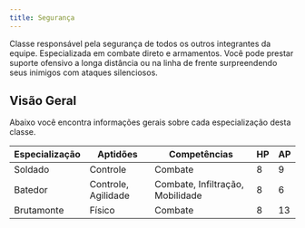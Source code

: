 ```yaml
---
title: Segurança
---
```


Classe responsável pela segurança de todos os outros integrantes da equipe. Especializada em combate direto e armamentos. Você pode prestar suporte ofensivo a longa distância ou na linha de frente surpreendendo seus inimigos com ataques silenciosos.

## Visão Geral

Abaixo você encontra informações gerais sobre cada especialização desta classe.

| Especialização | Aptidões            | Competências                     | HP  | AP  |
| -------------- | ------------------- | -------------------------------- | --- | --- |
| Soldado        | Controle            | Combate                          | 8   | 9   |
| Batedor        | Controle, Agilidade | Combate, Infiltração, Mobilidade | 8   | 6   |
| Brutamonte     | Físico              | Combate                          | 8   | 13  |

